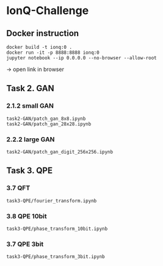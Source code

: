 # IonQ-Challenge

## Docker instruction
```
docker build -t ionq:0 .
docker run -it -p 8888:8888 ionq:0
jupyter notebook --ip 0.0.0.0 --no-browser --allow-root
```
-> open link in browser


## Task 2. GAN
### 2.1.2 small GAN
```
task2-GAN/patch_gan_8x8.ipynb
task2-GAN/patch_gan_28x28.ipynb
```

### 2.2.2 large GAN
```
task2-GAN/patch_gan_digit_256x256.ipynb
```

## Task 3. QPE
### 3.7 QFT
```
task3-QPE/fourier_transform.ipynb
```

### 3.8 QPE 10bit
```
task3-QPE/phase_transform_10bit.ipynb
```

### 3.7 QPE 3bit
```
task3-QPE/phase_transform_3bit.ipynb
```

